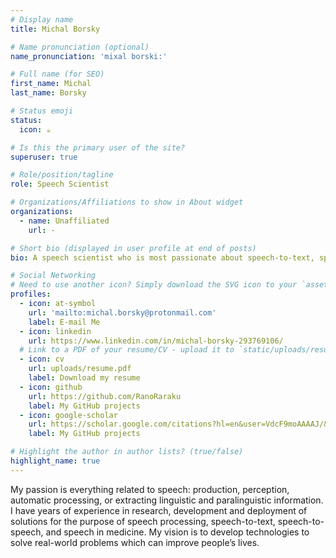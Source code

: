 ```yaml
---
# Display name
title: Michal Borsky

# Name pronunciation (optional)
name_pronunciation: 'mixal borski:'

# Full name (for SEO)
first_name: Michal
last_name: Borsky

# Status emoji
status:
  icon: ☕️

# Is this the primary user of the site?
superuser: true

# Role/position/tagline
role: Speech Scientist

# Organizations/Affiliations to show in About widget
organizations:
  - name: Unaffiliated
    url: -

# Short bio (displayed in user profile at end of posts)
bio: A speech scientist who is most passionate about speech-to-text, speech-to-speech, and fundamental/applied speech processing.

# Social Networking
# Need to use another icon? Simply download the SVG icon to your `assets/media/icons/` folder.
profiles:
  - icon: at-symbol
    url: 'mailto:michal.borsky@protonmail.com'
    label: E-mail Me
  - icon: linkedin
    url: https://www.linkedin.com/in/michal-borsky-293769106/
  # Link to a PDF of your resume/CV - upload it to `static/uploads/resume.pdf`
  - icon: cv
    url: uploads/resume.pdf
    label: Download my resume
  - icon: github
    url: https://github.com/RanoRaraku
    label: My GitHub projects
  - icon: google-scholar
    url: https://scholar.google.com/citations?hl=en&user=VdcF9moAAAAJ/&user=VdcF9moAAAAJ
    label: My GitHub projects

# Highlight the author in author lists? (true/false)
highlight_name: true
---
```


My passion is everything related to speech: production, perception, automatic
processing, or extracting linguistic and paralinguistic information. I have years of experience in research, development and
deployment of solutions for the purpose of speech processing, speech-to-text, speech-to-speech, and speech in medicine. My
vision is to develop technologies to solve real-world problems which can improve people’s lives.
